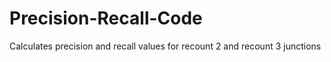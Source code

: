 # Precision-Recall-Code
Calculates precision and recall values for recount 2 and recount 3 junctions
